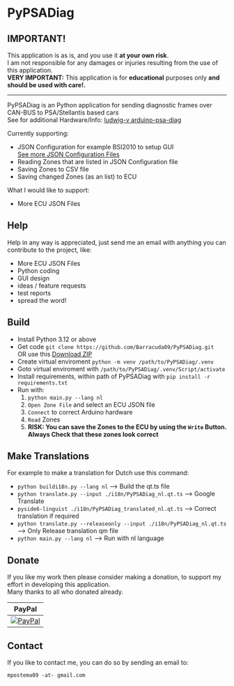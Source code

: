 # PyPSADiag

**IMPORTANT!**
-------
This application is as is, and you use it **at your own risk**.<br/>
I am not responsible for any damages or injuries resulting from the use of this application.<br/>
**VERY IMPORTANT:** This application is for **educational** purposes only **and should be used with care!.**

-------

PyPSADiag is an Python application for sending diagnostic frames over CAN-BUS to PSA/Stellantis based cars <br/>
See for additional Hardware/Info: [ludwig-v arduino-psa-diag](https://github.com/ludwig-v/arduino-psa-diag)

Currently supporting:

- JSON Configuration for example BSI2010 to setup GUI<br/>[See more JSON Configuration Files](https://github.com/Barracuda09/PyPSADiag/tree/main/json)
- Reading Zones that are listed in JSON Configuration file
- Saving Zones to CSV file
- Saving changed Zones (as an list) to ECU

What I would like to support:
- More ECU JSON Files

Help
-------
Help in any way is appreciated, just send me an email with anything you can
contribute to the project, like:
- More ECU JSON Files
- Python coding
- GUI design
- ideas / feature requests
- test reports
- spread the word!

Build
-----
- Install Python 3.12 or above
- Get code `git clone https://github.com/Barracuda09/PyPSADiag.git`<br>
  OR use this [Download ZIP](https://github.com/Barracuda09/PyPSADiag/archive/refs/heads/main.zip)
- Create virtual enviroment `python -m venv /path/to/PyPSADiag/.venv`
- Goto virtual enviroment with `/path/to/PyPSADiag/.venv/Script/activate`
- Install requirements, within path of PyPSADiag with `pip install -r requirements.txt`
- Run with:
	1. `python main.py --lang nl`
	2. `Open Zone File` and select an ECU JSON file
	3. `Connect` to correct Arduino hardware
	4. `Read` Zones
	5. <b> **RISK:** You can save the Zones to the ECU by using the `Write` Button.<br/> **Always Check that these zones look correct** </b>

Make Translations
------

For example to make a translation for Dutch use this command:
- `python buildi18n.py --lang nl` --> Build the qt.ts file
- `python translate.py --input ./i18n/PyPSADiag_nl.qt.ts` --> Google Translate
- `pyside6-linguist ./i18n/PyPSADiag_translated_nl.qt.ts` --> Correct translation if required
- `python translate.py --releaseonly --input ./i18n/PyPSADiag_nl.qt.ts` --> Only Release translation qm file
- `python main.py --lang nl` --> Run with nl language

Donate
------

If you like my work then please consider making a donation, to support my effort in
developing this application.<br>
Many thanks to all who donated already.<br>

| PayPal |
|-------|
|  [![PayPal](https://img.shields.io/badge/donate-PayPal-blue.svg)](https://www.paypal.com/cgi-bin/webscr?cmd=_donations&business=H9AX9N7HWSWXE&item_name=PSADiag&item_number=PSADiag&currency_code=EUR&bn=PP%2dDonationsBF%3abtn_donateCC_LG%2egif%3aNonHosted) |

Contact
-------
If you like to contact me, you can do so by sending an email to:

    mpostema09 -at- gmail.com
